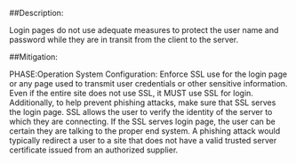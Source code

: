 ##Description:

Login pages do not use adequate measures to protect the user name and password while they are in transit from the client to the server.



##Mitigation:


PHASE:Operation System Configuration:
Enforce SSL use for the login page or any page used to transmit user credentials or other sensitive information. Even if the entire site does not use SSL, it MUST use SSL for login. Additionally, to help prevent phishing attacks, make sure that SSL serves the login page. SSL allows the user to verify the identity of the server to which they are connecting. If the SSL serves login page, the user can be certain they are talking to the proper end system. A phishing attack would typically redirect a user to a site that does not have a valid trusted server certificate issued from an authorized supplier.

